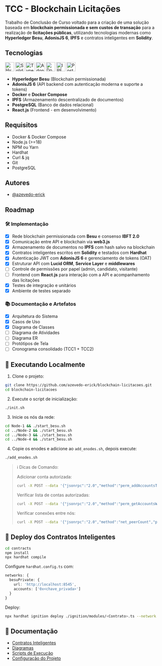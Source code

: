 # TCC - Blockchain Licitações

Trabalho de Conclusão de Curso voltado para a criação de uma solução baseada em **blockchain permissionada e sem custos de transação** para a realização de **licitações públicas**, utilizando tecnologias modernas como **Hyperledger Besu**, **AdonisJS 6**, **IPFS** e contratos inteligentes em **Solidity**.

## Tecnologias
<p >
   <img src="https://img.shields.io/badge/Hyperledger%20Besu-363636?style=for-the-badge&logo=hyperledger&logoWidth=30" alt="Hyperledger Besu" height="30"/>
<img src="https://img.shields.io/badge/Solidity-363636?style=for-the-badge&logo=solidity&logoWidth=30" alt="Solidity" height="30"/>
<img src="https://img.shields.io/badge/TypeScript-3178C6?style=for-the-badge&logo=typescript&logoColor=white&logoWidth=30" alt="TypeScript" height="30"/>
<img src="https://img.shields.io/badge/AdonisJS-5A45FF?style=for-the-badge&logo=adonisjs&logoColor=white&logoWidth=30" alt="AdonisJS" height="30"/>
<img src="https://img.shields.io/badge/Docker-2496ED?style=for-the-badge&logo=docker&logoColor=white&logoWidth=30" alt="Docker" height="30"/>
<img src="https://img.shields.io/badge/IPFS-65C2CB?style=for-the-badge&logo=ipfs&logoColor=black&logoWidth=30" alt="IPFS" height="30"/>
<img src="https://img.shields.io/badge/PostgreSQL-4169E1?style=for-the-badge&logo=postgresql&logoColor=white&logoWidth=30" alt="PostgreSQL" height="30"/>

</p>

- **Hyperledger Besu** (Blockchain permissionada)
- **AdonisJS 6** (API backend com autenticação moderna e suporte a tokens)
- **Docker** e **Docker Compose**
- **IPFS** (Armazenamento descentralizado de documentos)
- **PostgreSQL** (Banco de dados relacional)
- **React.js** (Frontend - em desenvolvimento)

## Requisitos

- Docker & Docker Compose
- Node.js (>=18)
- NPM ou Yarn
- Hardhat
- Curl & jq
- Git
- PostgreSQL

## Autores

- [@azevedo-erick](https://github.com/azevedo-erick)

## Roadmap

### 🛠️ Implementação

- [x] Rede blockchain permissionada com **Besu** e consenso **IBFT 2.0**
- [x] Comunicação entre API e blockchain via **web3.js**
- [x] Armazenamento de documentos no **IPFS** com hash salvo na blockchain
- [x] Contratos inteligentes escritos em **Solidity** e testados com **Hardhat**
- [x] Autenticação JWT com **AdonisJS 6** e gerenciamento de tokens (OAT)
- [x] Estruturar API com **Lucid ORM**, **Service Layer** e **middlewares**
- [ ] Controle de permissões por papel (admin, candidato, visitante)
- [ ] Frontend com **React.js** para interação com a API e acompanhamento das licitações
- [X] Testes de integração e unitários
- [X] Ambiente de testes separado
 
### 📚 Documentação e Artefatos

- [x] Arquitetura do Sistema
- [x] Casos de Uso
- [x] Diagrama de Classes
- [ ] Diagrama de Atividades
- [ ] Diagrama ER
- [ ] Protótipos de Tela
- [ ] Cronograma consolidado (TCC1 + TCC2)

## 🚀 Executando Localmente

1. Clone o projeto:
```bash
git clone https://github.com/azevedo-erick/blockchain-licitacoes.git
cd blockchain-licitacoes
```

2. Execute o script de inicialização:
```bash
./init.sh
```

3. Inicie os nós da rede:
```bash
cd Node-1 && ./start_besu.sh
cd ../Node-2 && ./start_besu.sh
cd ../Node-3 && ./start_besu.sh
cd ../Node-4 && ./start_besu.sh
```

4. Copie os enodes e adicione ao `add_enodes.sh`, depois execute:
```bash
./add_enodes.sh
```

> ℹ️ Dicas de Comando:
> 
> Adicionar conta autorizada:
> ```bash
> curl -X POST --data '{"jsonrpc":"2.0","method":"perm_addAccountsToWhitelist","params":[["0x<endereco>"]],"id":1}' http://localhost:8545
> ```
>
> Verificar lista de contas autorizadas:
> ```bash
> curl -X POST --data '{"jsonrpc":"2.0","method":"perm_getAccountsWhitelist","params":[],"id":1}' http://localhost:8545
> ```
>
> Verificar conexões entre nós:
> ```bash
> curl -X POST --data '{"jsonrpc":"2.0","method":"net_peerCount","params":[],"id":1}' http://localhost:8545
> ```

## 🔧 Deploy dos Contratos Inteligentes

```bash
cd contracts
npm install
npx hardhat compile
```

Configure `hardhat.config.ts` com:
```ts
networks: {
  besuPrivate: {
    url: 'http://localhost:8545',
    accounts: ['0x<chave_privada>']
  }
}
```

Deploy:
```bash
npx hardhat ignition deploy ./ignition/modules/<Contrato>.ts --network besuPrivate
```

## 📄 Documentação

- [Contratos Inteligentes](docs/contracts.md)
- [Diagramas](docs/diagrams.md)
- [Scripts de Execução](docs/scripts.md)
- [Configuração do Projeto](docs/configuration.md)
